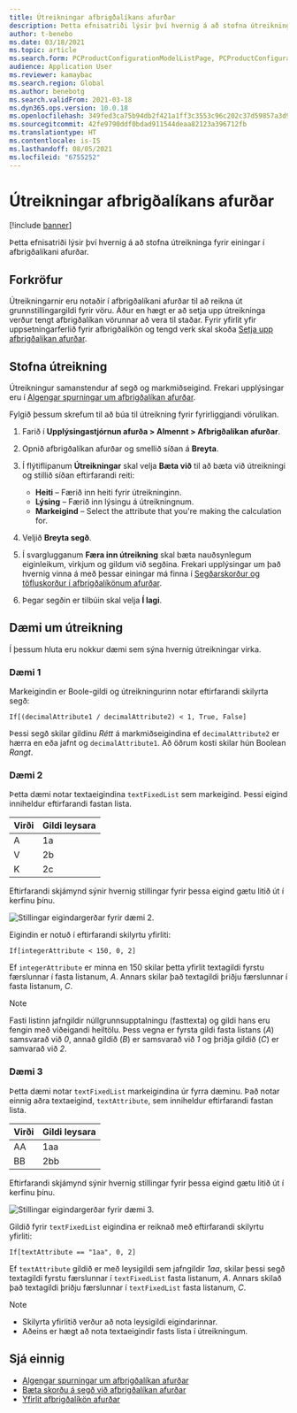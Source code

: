 ```yaml
---
title: Útreikningar afbrigðalíkans afurðar
description: Þetta efnisatriði lýsir því hvernig á að stofna útreikninga fyrir einingar í afbrigðalíkani afurðar
author: t-benebo
ms.date: 03/18/2021
ms.topic: article
ms.search.form: PCProductConfigurationModelListPage, PCProductConfigurationModelDetails
audience: Application User
ms.reviewer: kamaybac
ms.search.region: Global
ms.author: benebotg
ms.search.validFrom: 2021-03-18
ms.dyn365.ops.version: 10.0.18
ms.openlocfilehash: 349fed3ca75b94db2f421a1ff3c3553c96c202c37d59857a3d973f3de8f995ad
ms.sourcegitcommit: 42fe9790ddf0bdad911544deaa82123a396712fb
ms.translationtype: HT
ms.contentlocale: is-IS
ms.lasthandoff: 08/05/2021
ms.locfileid: "6755252"
---
```

# <a name="product-configuration-model-calculations"></a>Útreikningar afbrigðalíkans afurðar

[!include [banner](../includes/banner.md)]

Þetta efnisatriði lýsir því hvernig á að stofna útreikninga fyrir einingar í afbrigðalíkani afurðar.

## <a name="prerequisites"></a>Forkröfur

Útreikningarnir eru notaðir í afbrigðalíkani afurðar til að reikna út grunnstillingargildi fyrir vöru. Áður en hægt er að setja upp útreikninga verður tengt afbrigðalíkan vörunnar að vera til staðar. Fyrir yfirlit yfir uppsetningarferlið fyrir afbrigðalíkön og tengd verk skal skoða [Setja upp afbrigðalíkan afurðar](set-up-maintain-product-configuration-model.md).

## <a name="create-a-calculation"></a>Stofna útreikning

Útreikningur samanstendur af segð og markmiðseigind. Frekari upplýsingar eru í [Algengar spurningar um afbrigðalíkan afurðar](calculate-product-configuration-models.md).

Fylgið þessum skrefum til að búa til útreikning fyrir fyrirliggjandi vörulíkan.

1. Farið í **Upplýsingastjórnun afurða \> Almennt \> Afbrigðalíkan afurðar**.
1. Opnið afbrigðalíkan afurðar og smellið síðan á **Breyta**.
1. Í flýtiflipanum **Útreikningar** skal velja **Bæta við** til að bæta við útreikningi og stillið síðan eftirfarandi reiti:

    - **Heiti** – Færið inn heiti fyrir útreikninginn.
    - **Lýsing** – Færið inn lýsingu á útreikningnum.
    - **Markeigind** – Select the attribute that you're making the calculation for.

1. Veljið **Breyta segð**.
1. Í svarglugganum **Færa inn útreikning** skal bæta nauðsynlegum eiginleikum, virkjum og gildum við segðina. Frekari upplýsingar um það hvernig vinna á með þessar einingar má finna í [Segðarskorður og töfluskorður í afbrigðalíkönum afurðar](expression-constraints-table-constraints-product-configuration-models.md).
1. Þegar segðin er tilbúin skal velja **Í lagi**.

## <a name="calculation-examples"></a>Dæmi um útreikning

Í þessum hluta eru nokkur dæmi sem sýna hvernig útreikningar virka.

### <a name="example-1"></a>Dæmi 1

Markeigindin er Boole-gildi og útreikningurinn notar eftirfarandi skilyrta segð:

`If[(decimalAttribute1 / decimalAttribute2) < 1, True, False]`

Þessi segð skilar gildinu *Rétt* á markmiðseigindina ef `decimalAttribute2` er hærra en eða jafnt og `decimalAttribute1`. Að öðrum kosti skilar hún Boolean *Rangt*.

### <a name="example-2"></a>Dæmi 2

Þetta dæmi notar textaeigindina `textFixedList` sem markeigind. Þessi eigind inniheldur eftirfarandi fastan lista.

| Virði | Gildi leysara |
|---|---|
| A | 1a |
| V | 2b |
| K | 2c |

Eftirfarandi skjámynd sýnir hvernig stillingar fyrir þessa eigind gætu litið út í kerfinu þínu.

![Stillingar eigindargerðar fyrir dæmi 2.](media/model-calculations-example2.png "Stillingar eigindargerðar fyrir dæmi 2")

Eigindin er notuð í eftirfarandi skilyrtu yfirliti:

`If[integerAttribute < 150, 0, 2]`

Ef `integerAttribute` er minna en 150 skilar þetta yfirlit textagildi fyrstu færslunnar í fasta listanum, *A*. Annars skilar það textagildi þriðju færslunnar í fasta listanum, *C*.

> [!NOTE]
> Fasti listinn jafngildir núllgrunnsupptalningu (fasttexta) og gildi hans eru fengin með viðeigandi heiltölu. Þess vegna er fyrsta gildi fasta listans (*A*) samsvarað við *0*, annað gildið (*B*) er samsvarað við *1* og þriðja gildið (*C*) er samvarað við *2*.

### <a name="example-3"></a>Dæmi 3

Þetta dæmi notar `textFixedList` markeigindina úr fyrra dæminu. Það notar einnig aðra textaeigind, `textAttribute`, sem inniheldur eftirfarandi fastan lista.

| Virði | Gildi leysara |
|---|---|
| AA | 1aa |
| BB | 2bb |

Eftirfarandi skjámynd sýnir hvernig stillingar fyrir þessa eigind gætu litið út í kerfinu þínu.

![Stillingar eigindargerðar fyrir dæmi 3.](media/model-calculations-example3.png "Stillingar eigindargerðar fyrir dæmi 3")

Gildið fyrir `textFixedList` eigindina er reiknað með eftirfarandi skilyrtu yfirliti:

`If[textAttribute == "1aa", 0, 2]`

Ef `textAttribute` gildið er með leysigildi sem jafngildir *1aa*, skilar þessi segð textagildi fyrstu færslunnar í `textFixedList` fasta listanum, *A*. Annars skilað það textagildi þriðju færslunnar í `textFixedList` fasta listanum, *C*.

> [!NOTE]
> - Skilyrta yfirlitið verður að nota leysigildi eigindarinnar.
> - Aðeins er hægt að nota textaeigindir fasts lista í útreikningum.

## <a name="see-also"></a>Sjá einnig

- [Algengar spurningar um afbrigðalíkan afurðar](calculate-product-configuration-models.md)
- [Bæta skorðu á segð við afbrigðalíkan afurðar](tasks/add-expression-constraint-product-configuration-model.md)
- [Yfirlit afbrigðalíkön afurðar](product-configuration-models.md)

